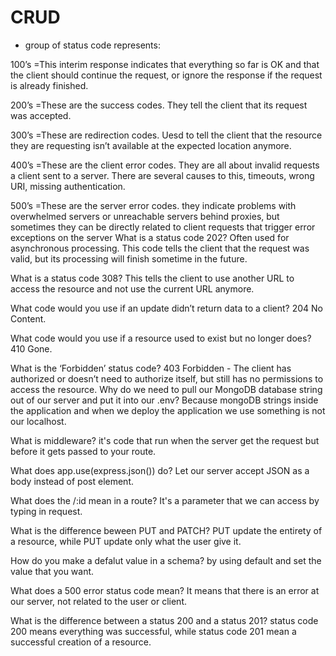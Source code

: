 # CRUD

* group of status code represents:

100’s =This interim response indicates that everything so far is OK and that the client should continue the request, or ignore the response if the request is already finished.

200’s =These are the success codes. They tell the client that its request was accepted.

300’s =These are redirection codes. Uesd to tell the client that the resource they are requesting isn’t available at the expected location anymore.

400’s =These are the client error codes. They are all about invalid requests a client sent to a server. There are several causes to this, timeouts, wrong URI, missing authentication.

500’s =These are the server error codes. they indicate problems with overwhelmed servers or unreachable servers behind proxies, but sometimes they can be directly related to client requests that trigger error exceptions on the server
What is a status code 202?
Often used for asynchronous processing. This code tells the client that the request was valid, but its processing will finish sometime in the future.


What is a status code 308?
This tells the client to use another URL to access the resource and not use the current URL anymore.

What code would you use if an update didn’t return data to a client?
204 No Content.

What code would you use if a resource used to exist but no longer does?
410 Gone.

What is the ‘Forbidden’ status code?
403 Forbidden - The client has authorized or doesn’t need to authorize itself, but still has no permissions to access the resource.
Why do we need to pull our MongoDB database string out of our server and put it into our .env?
Because mongoDB strings inside the application and when we deploy the application we use something is not our localhost.

What is middleware?
it's code that run when the server get the request but before it gets passed to your route.

What does app.use(express.json()) do?
Let our server accept JSON as a body instead of post element.

What does the /:id mean in a route?
It's a parameter that we can access by typing in request.


What is the difference beween PUT and PATCH?
PUT update the entirety of a resource, while PUT update only what the user give it.

How do you make a defalut value in a schema?
by using default and set the value that you want.


What does a 500 error status code mean?
It means that there is an error at our server, not related to the user or client.

What is the difference between a status 200 and a status 201?
status code 200 means everything was successful, while status code 201 mean a successful creation of a resource.